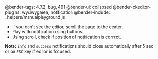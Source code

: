 @bender-tags: 4.7.2, bug, 491
@bender-ui: collapsed
@bender-ckeditor-plugins: wysiwygarea, notification
@bender-include: _helpers/manualplayground.js

* If you don't see the editor, scroll the page to the center.
* Play with notification using buttons.
* Using scroll, check if position of notification is correct.

**Note:** `info` and `success` notifications should close automatically after 5 sec or on `ESC` key if editor is focused.
